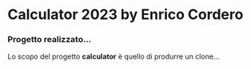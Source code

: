 # Calculator 2023 by Enrico Cordero
### Progetto realizzato...
Lo scopo del progetto **calculator** è quello di produrre un clone...